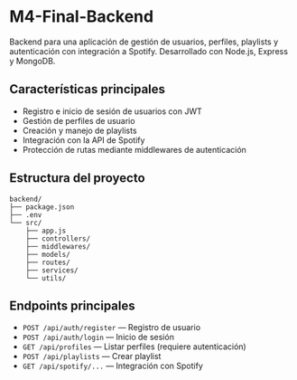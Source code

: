 # M4-Final-Backend

Backend para una aplicación de gestión de usuarios, perfiles, playlists y autenticación con integración a Spotify. Desarrollado con Node.js, Express y MongoDB.

## Características principales
- Registro e inicio de sesión de usuarios con JWT
- Gestión de perfiles de usuario
- Creación y manejo de playlists
- Integración con la API de Spotify
- Protección de rutas mediante middlewares de autenticación

## Estructura del proyecto
```
backend/
├── package.json
├── .env
└── src/
    ├── app.js
    ├── controllers/
    ├── middlewares/
    ├── models/
    ├── routes/
    ├── services/
    └── utils/
```
## Endpoints principales
- `POST /api/auth/register` — Registro de usuario
- `POST /api/auth/login` — Inicio de sesión
- `GET /api/profiles` — Listar perfiles (requiere autenticación)
- `POST /api/playlists` — Crear playlist
- `GET /api/spotify/...` — Integración con Spotify
